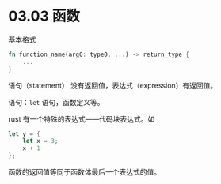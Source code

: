 # 03.03 函数

基本格式
```rust
fn function_name(arg0: type0, ...) -> return_type {
    ...
}
```

语句（statement） 没有返回值，表达式（expression）有返回值。

语句：`let` 语句，函数定义等。

rust 有一个特殊的表达式——代码块表达式。如
```rust
let y = {
    let x = 3;
    x + 1
};
```

函数的返回值等同于函数体最后一个表达式的值。